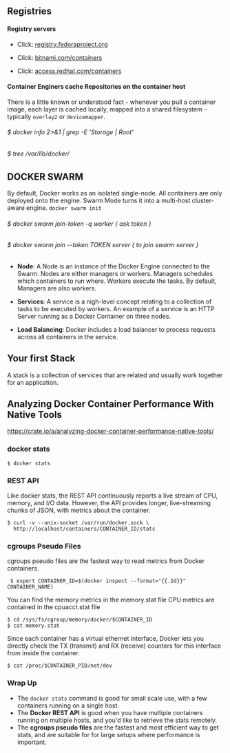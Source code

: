 ## Registries

#### Registry servers

 * Click: [registry.fedoraproject.org](http://registry.fedoraproject.org)

 * Click: [bitnami.com/containers](http://bitnami.com/containers)

 * Click: [access.redhat.com/containers](https://access.redhat.com/containers)

#### Container Enginers cache Repositories on the container host

There is a little known or understood fact - whenever you pull a container image, each layer is cached locally, mapped into a shared filesystem - typically ```overlay2``` or ```devicemapper```.

###### $ docker info 2>&1 | grep -E 'Storage | Root'

###### $ tree /var/lib/docker/	


## DOCKER SWARM

By default, Docker works as an isolated single-node. All containers are only deployed onto the engine. Swarm Mode turns it into a multi-host cluster-aware engine. ``` docker swarm init ```

###### $ docker swarm join-token -q worker { ask token }
###### $ docker swarm join --token TOKEN server { to join swarm server }

 * **Node**: A Node is an instance of the Docker Engine connected to the Swarm. Nodes are either managers or workers. Managers schedules which containers to run where. Workers execute the tasks. By default, Managers are also workers.

 * **Services**: A service is a nigh-level concept relating to a collection of tasks to be executed by workers. An example of a service is an HTTP Server running as a Docker Container on three nodes.

 * **Load Balancing**: Docker includes a load balancer to process requests across all containers in the service.

## Your first Stack

A stack is a collection of services that are related and usually work together for an application.

## Analyzing Docker Container Performance With Native Tools

https://crate.io/a/analyzing-docker-container-performance-native-tools/

### docker stats

```
$ docker stats
```

### REST API

Like docker stats, the REST API continuously reports a live stream of CPU, memory, and I/O data. However, the API provides longer, live-streaming chunks of JSON, with metrics about the container.

```
$ curl -v --unix-socket /var/run/docker.sock \
  http://localhost/containers/CONTAINER_ID/stats
```  

### cgroups Pseudo Files

cgroups pseudo files are the fastest way to read metrics from Docker containers.

``` $ export CONTAINER_ID=$(docker inspect --format="{{.Id}}" CONTAINER_NAME)```

You can find the memory metrics in the memory.stat file
CPU metrics are contained in the cpuacct.stat file
```
$ cd /sys/fs/cgroup/memory/docker/$CONTAINER_ID
$ cat memory.stat
```

Since each container has a virtual ethernet interface, Docker lets you directly check the TX (transmit) and RX (receive) counters for this interface from inside the container.

```$ cat /proc/$CONTAINER_PID/net/dev```

### Wrap Up

* The ```docker stats``` command is good for small scale use, with a few containers running on a single host.
* The __Docker REST API__ is good when you have multiple containers running on multiple hosts, and you'd like to retrieve the stats remotely.
* The __cgroups pseudo files__ are the fastest and most efficient way to get stats, and are suitable for for large setups where performance is important.

